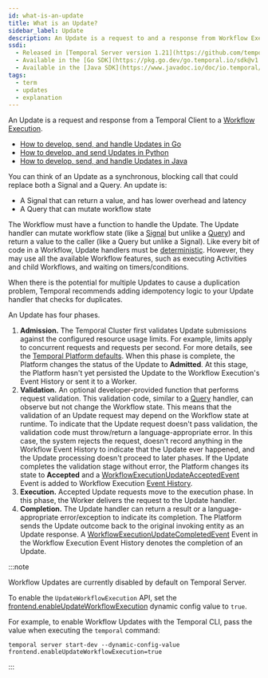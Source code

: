 ```yaml
---
id: what-is-an-update
title: What is an Update?
sidebar_label: Update
description: An Update is a request to and a response from Workflow Execution.
ssdi:
  - Released in [Temporal Server version 1.21](https://github.com/temporalio/temporal/releases/tag/v1.21.0)
  - Available in the [Go SDK](https://pkg.go.dev/go.temporal.io/sdk@v1.23.1/client#Client.UpdateWorkflowWithOptions) since [v1.23.0](https://github.com/temporalio/sdk-go/releases/tag/v1.23.0)
  - Available in the [Java SDK](https://www.javadoc.io/doc/io.temporal/temporal-sdk/latest/io/temporal/client/WorkflowStub.html#startUpdate(io.temporal.client.UpdateOptions,java.lang.Object...)) since [v1.20.0](https://github.com/temporalio/sdk-java/releases/tag/v1.20.0)
tags:
  - term
  - updates
  - explanation
---
```


An Update is a request and response from a Temporal Client to a [Workflow Execution](/concepts/what-is-a-workflow-execution).

- [How to develop, send, and handle Updates in Go](/go/updates)
- [How to develop, and send Updates in Python](/python/updates)
- [How to develop, send, and handle Updates in Java](/java/updates)

You can think of an Update as a synchronous, blocking call that could replace both a Signal and a Query. An update is:

- A Signal that can return a value, and has lower overhead and latency
- A Query that can mutate workflow state

The Workflow must have a function to handle the Update.
The Update handler can mutate workflow state (like a [Signal](/concepts/what-is-a-signal) but unlike a [Query](/concepts/what-is-a-query)) and return a value to the caller (like a Query but unlike a Signal).
Like every bit of code in a Workflow, Update handlers must be [deterministic](/concepts/what-is-a-workflow-definition#deterministic-constraints).
However, they may use all the available Workflow features, such as executing Activities and child Workflows, and waiting on timers/conditions.

When there is the potential for multiple Updates to cause a duplication problem, Temporal recommends adding idempotency logic to your Update handler that checks for duplicates.

An Update has four phases.

1. **Admission.** The Temporal Cluster first validates Update submissions against the configured resource usage limits.
   For example, limits apply to concurrent requests and requests per second.
   For more details, see the [Temporal Platform defaults](/self-hosted/platform-defaults).
   When this phase is complete, the Platform changes the status of the Update to **Admitted**.
   At this stage, the Platform hasn't yet persisted the Update to the Workflow Execution's Event History or sent it to a Worker.
2. **Validation.** An optional developer-provided function that performs request validation.
   This validation code, similar to a [Query](/concepts/what-is-a-query) handler, can observe but not change the Workflow state.
   This means that the validation of an Update request may depend on the Workflow state at runtime.
   To indicate that the Update request doesn't pass validation, the validation code must throw/return a language-appropriate error.
   In this case, the system rejects the request, doesn't record anything in the Workflow Event History to indicate that the Update ever happened, and the Update processing doesn't proceed to later phases.
   If the Update completes the validation stage without error, the Platform changes its state to **Accepted** and a [WorkflowExecutionUpdateAcceptedEvent](/references/events#workflowexecutionupdateacceptedevent) Event is added to Workflow Execution [Event History](#event-history).
3. **Execution.** Accepted Update requests move to the execution phase.
   In this phase, the Worker delivers the request to the Update handler.
4. **Completion.** The Update handler can return a result or a language-appropriate error/exception to indicate its completion.
   The Platform sends the Update outcome back to the original invoking entity as an Update response.
   A [WorkflowExecutionUpdateCompletedEvent](/references/events#workflowexecutionupdatecompletedevent) Event in the Workflow Execution Event History denotes the completion of an Update.

:::note

Workflow Updates are currently disabled by default on Temporal Server.

To enable the `UpdateWorkflowExecution` API, set the [frontend.enableUpdateWorkflowExecution](https://github.com/temporalio/temporal/blob/main/common/dynamicconfig/constants.go) dynamic config value to `true`.

For example, to enable Workflow Updates with the Temporal CLI, pass the value when executing the `temporal` command:

```command
temporal server start-dev --dynamic-config-value frontend.enableUpdateWorkflowExecution=true
```

:::

